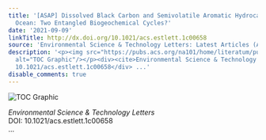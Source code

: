 ```yaml
---
title: '[ASAP] Dissolved Black Carbon and Semivolatile Aromatic Hydrocarbons in the
  Ocean: Two Entangled Biogeochemical Cycles?'
date: '2021-09-09'
linkTitle: http://dx.doi.org/10.1021/acs.estlett.1c00658
source: 'Environmental Science & Technology Letters: Latest Articles (ACS Publications)'
description: '<p><img src="https://pubs.acs.org/na101/home/literatum/publisher/achs/journals/content/estlcu/0/estlcu.ahead-of-print/acs.estlett.1c00658/20210909/images/medium/ez1c00658_0003.gif"
  alt="TOC Graphic"/></p><div><cite>Environmental Science & Technology Letters</cite></div><div>DOI:
  10.1021/acs.estlett.1c00658</div> ...'
disable_comments: true
---
```

<p><img src="https://pubs.acs.org/na101/home/literatum/publisher/achs/journals/content/estlcu/0/estlcu.ahead-of-print/acs.estlett.1c00658/20210909/images/medium/ez1c00658_0003.gif" alt="TOC Graphic"/></p><div><cite>Environmental Science & Technology Letters</cite></div><div>DOI: 10.1021/acs.estlett.1c00658</div> ...